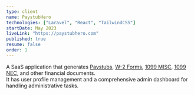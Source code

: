 ```yaml
---
type: client
name: PaystubHero
technologies: ["Laravel", "React", "TailwindCSS"]
startDate: May 2023
liveLink: "https://paystubhero.com"
published: true
resume: false
order: 1
---
```


A SaaS application that generates [Paystubs](https://app.paystubhero.com/generate-pay-stubs), [W-2 Forms](https://app.paystubhero.com/w2-form-generator), [1099 MISC](https://app.paystubhero.com/1099-misc-form-generator), [1099 NEC](https://app.paystubhero.com/1099-nec-form-generator), and other financial documents.  
It has user profile management and a comprehensive admin dashboard for handling administrative tasks.
